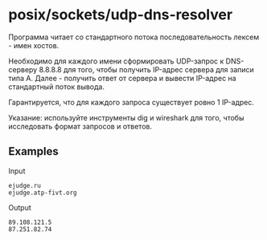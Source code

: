 # posix/sockets/udp-dns-resolver

Программа читает со стандартного потока последовательность лексем - имен хостов.

Необходимо для каждого имени сформировать UDP-запрос к DNS-серверу 8.8.8.8 для того, чтобы получить IP-адрес сервера для
записи типа A. Далее - получить ответ от сервера и вывести IP-адрес на стандартный поток вывода.

Гарантируется, что для каждого запроса существует ровно 1 IP-адрес.

Указание: используйте инструменты dig и wireshark для того, чтобы исследовать формат запросов и ответов.

## Examples

Input

```
ejudge.ru
ejudge.atp-fivt.org
  ```

Output

```
89.108.121.5
87.251.82.74
 ``` 
